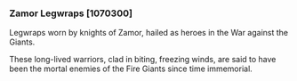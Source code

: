### Zamor Legwraps [1070300]

Legwraps worn by knights of Zamor, hailed as heroes in the War against the Giants.

These long-lived warriors, clad in biting, freezing winds, are said to have been the mortal enemies of the Fire Giants since time immemorial.